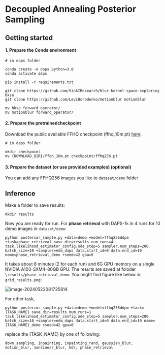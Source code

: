 # Decoupled Annealing Posterior Sampling

## Getting started

#### 1. Prepare the Conda environment

```
# in daps folder

conda create -n daps python=3.8
conda activate daps

pip install -r requirements.txt

git clone https://github.com/VinAIResearch/blur-kernel-space-exploring bkse
git clone https://github.com/LeviBorodenko/motionblur motionblur

mv bkse forward_operator/
mv motionblur forward_operator/
```



#### 2. Prepare the pretrainedcheckpoint

Download the public available FFHQ checkpoint (ffhq_10m.pt) [here](https://drive.google.com/drive/folders/1jElnRoFv7b31fG0v6pTSQkelbSX3xGZh).

```
# in daps folder

mkdir checkpoint
mv {DOWNLOAD_DIR}/ffqh_10m.pt checkpoint/ffhq256.pt
```



#### 3. Prepare the dataset (or use provided examples) (optional)

You can add any FFHQ256 images you like to `dataset/demo` folder



## Inference

Make a folder to save results:

```
mkdir results
```

Now you are ready for run. For **phase retrieval** with DAPS-1k in 4 runs for $10$ demo images in `dataset/demo`:

```
python posterior_sample.py +data=demo +model=ffhq256ddpm +task=phase_retrieval save_dir=results num_runs=4 task.likelihood_estimator_config.ode_step=5 sampler.num_steps=200 batch_size=10 +sampler=edm_daps data.start_id=0 data.end_id=10 name=phase_retrieval_demo +seed=42 gpu=0
```

It takes about $8$ minutes ($2$ for each run) and $6$G GPU memory on a single NVIDIA A100-SXM4-80GB GPU. The results are saved at foloder `\results/phase_retrieval_demo`. You might find figure like below in `grid_results.png`:

![image-20240522081725814](README.assets/demo.png)

For other task, 

```
python posterior_sample.py +data=demo +model=ffhq256ddpm +task={TASK_NAME} save_dir=results num_runs=1 task.likelihood_estimator_config.ode_step=5 sampler.num_steps=200 batch_size=10 +sampler=edm_daps data.start_id=0 data.end_id=10 name={TASK_NAME}_demo +seed=42 gpu=0
```

replace the {TASK_NAME} by one of following:

```
down_sampling, inpainting, inpainting_rand, gaussian_blur, motion_blur, nonlinear_blur, hdr, phase_retrieval
```






